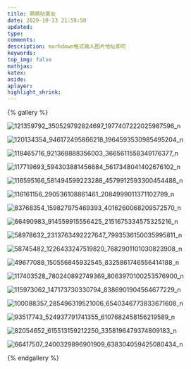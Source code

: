```yaml
---
title: 萌萌哒美女
date: 2020-10-13 21:58:50
updated:
type:
comments:
description: markdown格式输入图片地址即可
keywords:
top_img: false
mathjax:
katex:
aside:
aplayer:
highlight_shrink:
---
```


{% gallery %}

![121359792_350529792824697_1977407222025987596_n](https://cdn.jsdelivr.net/gh/bu2cheng/picpic/121359792_350529792824697_1977407222025987596_n.jpg)

![120134354_946172495866218_1964593530985495204_n](https://cdn.jsdelivr.net/gh/bu2cheng/picpic/120134354_946172495866218_1964593530985495204_n.jpg)

![118465716_921368888356003_3665611558349176377_n](https://cdn.jsdelivr.net/gh/bu2cheng/picpic/118465716_921368888356003_3665611558349176377_n.jpg)

![117719693_594303881456684_5617348041402676102_n](https://cdn.jsdelivr.net/gh/bu2cheng/picpic/117719693_594303881456684_5617348041402676102_n.jpg)

![116595166_581494599223288_4579912593300454488_n](https://cdn.jsdelivr.net/gh/bu2cheng/picpic/116595166_581494599223288_4579912593300454488_n.jpg)

![116161156_290536108861461_2084999011371102799_n](https://cdn.jsdelivr.net/gh/bu2cheng/picpic/116161156_290536108861461_2084999011371102799_n.jpg)

![83768354_159827975469393_4016260068209572570_n](https://cdn.jsdelivr.net/gh/bu2cheng/picpic/83768354_159827975469393_4016260068209572570_n.jpg)

![66490983_914559915556425_2151675334575325216_n](https://cdn.jsdelivr.net/gh/bu2cheng/picpic/66490983_914559915556425_2151675334575325216_n.jpg)

![58978632_2313763492227647_7993536150035995811_n](https://cdn.jsdelivr.net/gh/zerohk/blogpic@pics/img/58978632_2313763492227647_7993536150035995811_n.jpg)

![58745482_1226433247519820_7682901101030823908_n](https://cdn.jsdelivr.net/gh/zerohk/blogpic@pics/img/58745482_1226433247519820_7682901101030823908_n.jpg)

![49677088_150556845932545_8325861746556414188_n](https://cdn.jsdelivr.net/gh/zerohk/blogpic@pics/img/49677088_150556845932545_8325861746556414188_n.jpg)

![117403528_780240892749369_8063970100253576900_n](https://cdn.jsdelivr.net/gh/zerohk/blogpic@pics/img/117403528_780240892749369_8063970100253576900_n.jpg)

![115973062_147173730330794_8386901904564677229_n](https://cdn.jsdelivr.net/gh/zerohk/blogpic@pics/img/115973062_147173730330794_8386901904564677229_n.jpg)

![100088357_285496319521006_6540346773833671608_n](https://cdn.jsdelivr.net/gh/zerohk/blogpic@pics/img/100088357_285496319521006_6540346773833671608_n.jpg)

![93517743_524937791741355_6107682458156219589_n](https://cdn.jsdelivr.net/gh/zerohk/blogpic@pics/img/93517743_524937791741355_6107682458156219589_n.jpg)

![82054652_615513159212250_3358196479374809183_n](https://cdn.jsdelivr.net/gh/zerohk/blogpic@pics/img/82054652_615513159212250_3358196479374809183_n.jpg)

![66417507_2400329896901909_638304059425080434_n](https://cdn.jsdelivr.net/gh/zerohk/blogpic@pics/img/66417507_2400329896901909_638304059425080434_n.jpg)

{% endgallery %}